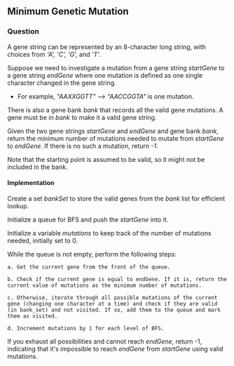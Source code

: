 ## Minimum Genetic Mutation

### Question

A gene string can be represented by an 8-character long string, with choices from *'A', 'C', 'G',* and *'T'*.

Suppose we need to investigate a mutation from a gene string *startGene* to a gene string *endGene* where one mutation is defined as one single character changed in the gene string.

- For example, *"AAXXGGTT" --> "AACCGGTA"* is one mutation.

There is also a gene bank *bank* that records all the valid gene mutations. A gene must be in *bank* to make it a valid gene string.

Given the two gene strings *startGene* and *endGene* and gene bank *bank*, return the minimum number of mutations needed to mutate from *startGene* to *endGene*. If there is no such a mutation, return *-1*.

Note that the starting point is assumed to be valid, so it might not be included in the bank.

#### Implementation

Create a set *bankSet* to store the valid genes from the *bank* list for efficient lookup.

Initialize a queue for BFS and push the *startGene* into it.

Initialize a variable *mutations* to keep track of the number of mutations needed, initially set to 0.

While the queue is not empty, perform the following steps:

    a. Get the current gene from the front of the queue.

    b. Check if the current gene is equal to endGene. If it is, return the current value of mutations as the minimum number of mutations.
    
    c. Otherwise, iterate through all possible mutations of the current gene (changing one character at a time) and check if they are valid (in bank_set) and not visited. If so, add them to the queue and mark them as visited.

    d. Increment mutations by 1 for each level of BFS.

If you exhaust all possibilities and cannot reach *endGene*, return -1, indicating that it's impossible to reach *endGene* from *startGene* using valid mutations.